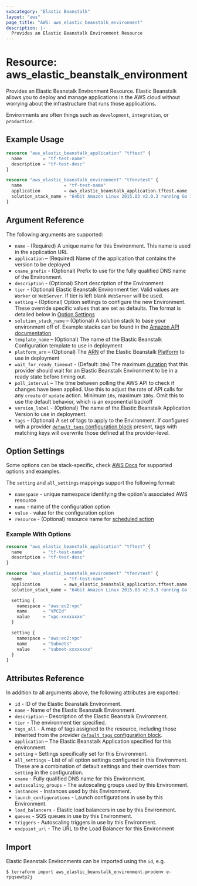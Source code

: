 ```yaml
---
subcategory: "Elastic Beanstalk"
layout: "aws"
page_title: "AWS: aws_elastic_beanstalk_environment"
description: |-
  Provides an Elastic Beanstalk Environment Resource
---
```


# Resource: aws_elastic_beanstalk_environment

Provides an Elastic Beanstalk Environment Resource. Elastic Beanstalk allows
you to deploy and manage applications in the AWS cloud without worrying about
the infrastructure that runs those applications.

Environments are often things such as `development`, `integration`, or
`production`.

## Example Usage

```terraform
resource "aws_elastic_beanstalk_application" "tftest" {
  name        = "tf-test-name"
  description = "tf-test-desc"
}

resource "aws_elastic_beanstalk_environment" "tfenvtest" {
  name                = "tf-test-name"
  application         = aws_elastic_beanstalk_application.tftest.name
  solution_stack_name = "64bit Amazon Linux 2015.03 v2.0.3 running Go 1.4"
}
```

## Argument Reference

The following arguments are supported:

* `name` - (Required) A unique name for this Environment. This name is used
  in the application URL
* `application` – (Required) Name of the application that contains the version
  to be deployed
* `cname_prefix` - (Optional) Prefix to use for the fully qualified DNS name of
  the Environment.
* `description` - (Optional) Short description of the Environment
* `tier` - (Optional) Elastic Beanstalk Environment tier. Valid values are `Worker`
  or `WebServer`. If tier is left blank `WebServer` will be used.
* `setting` – (Optional) Option settings to configure the new Environment. These
  override specific values that are set as defaults. The format is detailed
  below in [Option Settings](#option-settings)
* `solution_stack_name` – (Optional) A solution stack to base your environment
off of. Example stacks can be found in the [Amazon API documentation][1]
* `template_name` – (Optional) The name of the Elastic Beanstalk Configuration
  template to use in deployment
* `platform_arn` – (Optional) The [ARN][2] of the Elastic Beanstalk [Platform][3]
  to use in deployment
* `wait_for_ready_timeout` - (Default: `20m`) The maximum
  [duration](https://golang.org/pkg/time/#ParseDuration) that this provider should
  wait for an Elastic Beanstalk Environment to be in a ready state before timing
  out.
* `poll_interval` – The time between polling the AWS API to
check if changes have been applied. Use this to adjust the rate of API calls
for any `create` or `update` action. Minimum `10s`, maximum `180s`. Omit this to
use the default behavior, which is an exponential backoff
* `version_label` - (Optional) The name of the Elastic Beanstalk Application Version
to use in deployment.
* `tags` - (Optional) A set of tags to apply to the Environment. If configured with a provider [`default_tags` configuration block](https://www.terraform.io/docs/providers/aws/index.html#default_tags-configuration-block) present, tags with matching keys will overwrite those defined at the provider-level.


## Option Settings

Some options can be stack-specific, check [AWS Docs](https://docs.aws.amazon.com/elasticbeanstalk/latest/dg/command-options-general.html)
for supported options and examples.

The `setting` and `all_settings` mappings support the following format:

* `namespace` - unique namespace identifying the option's associated AWS resource
* `name` - name of the configuration option
* `value` - value for the configuration option
* `resource` - (Optional) resource name for [scheduled action](https://docs.aws.amazon.com/elasticbeanstalk/latest/dg/command-options-general.html#command-options-general-autoscalingscheduledaction)

### Example With Options

```terraform
resource "aws_elastic_beanstalk_application" "tftest" {
  name        = "tf-test-name"
  description = "tf-test-desc"
}

resource "aws_elastic_beanstalk_environment" "tfenvtest" {
  name                = "tf-test-name"
  application         = aws_elastic_beanstalk_application.tftest.name
  solution_stack_name = "64bit Amazon Linux 2015.03 v2.0.3 running Go 1.4"

  setting {
    namespace = "aws:ec2:vpc"
    name      = "VPCId"
    value     = "vpc-xxxxxxxx"
  }

  setting {
    namespace = "aws:ec2:vpc"
    name      = "Subnets"
    value     = "subnet-xxxxxxxx"
  }
}
```

## Attributes Reference

In addition to all arguments above, the following attributes are exported:

* `id` - ID of the Elastic Beanstalk Environment.
* `name` - Name of the Elastic Beanstalk Environment.
* `description` - Description of the Elastic Beanstalk Environment.
* `tier` - The environment tier specified.
* `tags_all` - A map of tags assigned to the resource, including those inherited from the provider [`default_tags` configuration block](https://www.terraform.io/docs/providers/aws/index.html#default_tags-configuration-block).
* `application` – The Elastic Beanstalk Application specified for this environment.
* `setting` – Settings specifically set for this Environment.
* `all_settings` – List of all option settings configured in this Environment. These
  are a combination of default settings and their overrides from `setting` in
  the configuration.
* `cname` - Fully qualified DNS name for this Environment.
* `autoscaling_groups` - The autoscaling groups used by this Environment.
* `instances` - Instances used by this Environment.
* `launch_configurations` - Launch configurations in use by this Environment.
* `load_balancers` - Elastic load balancers in use by this Environment.
* `queues` - SQS queues in use by this Environment.
* `triggers` - Autoscaling triggers in use by this Environment.
* `endpoint_url` - The URL to the Load Balancer for this Environment



[1]: https://docs.aws.amazon.com/elasticbeanstalk/latest/dg/concepts.platforms.html
[2]: https://docs.aws.amazon.com/general/latest/gr/aws-arns-and-namespaces.html
[3]: https://docs.aws.amazon.com/AWSCloudFormation/latest/UserGuide/aws-properties-beanstalk-environment.html#cfn-beanstalk-environment-platformarn

## Import

Elastic Beanstalk Environments can be imported using the `id`, e.g.

```
$ terraform import aws_elastic_beanstalk_environment.prodenv e-rpqsewtp2j
```
